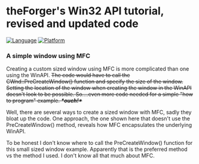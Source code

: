 # theForger's Win32 API tutorial, revised and updated code
[![Language](https://img.shields.io/badge/Language%20-C-blue.svg)](https://github.com/GeorgePimpleton/theForger-winapi-tutorial/)
[![Platform](https://img.shields.io/badge/Platform%20-Win32-blue.svg)](https://github.com/GeorgePimpleton/theForger-winapi-tutorial/)

### A simple window using MFC
Creating a custom sized window using MFC is more complicated than one using the WinAPI.  ~~The code would have to call the CWnd::PreCreateWindow() function and specify the size of the window.  Setting the location of the window when creating the window in the WinAPI doesn't look to be possible.  So....even more code needed for a simple "how to program" example.  ***\*ouch!\****~~

Well, there are several ways to create a sized window with MFC, sadly they bloat up the code.  One approach, the one shown here that doesn't use the PreCreateWindow() method, reveals how MFC encapsulates the underlying WinAPI.

To be honest I don't know where to call the PreCreateWindow() function for this small sized window example.  Apparently that is the preferred method vs the method I used.  I don't know all that much about MFC.
